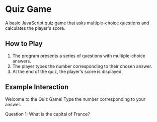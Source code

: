 # Quiz Game

A basic JavaScript quiz game that asks multiple-choice questions and calculates the player's score.



## How to Play
1. The program presents a series of questions with multiple-choice answers.
2. The player types the number corresponding to their chosen answer.
3. At the end of the quiz, the player's score is displayed.

## Example Interaction
Welcome to the Quiz Game! Type the number corresponding to your answer.

Question 1: What is the capital of France?

